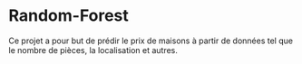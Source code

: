 # Random-Forest
Ce projet a pour but de prédir le prix de maisons à partir de données tel que le nombre de pièces, la localisation et autres. 
